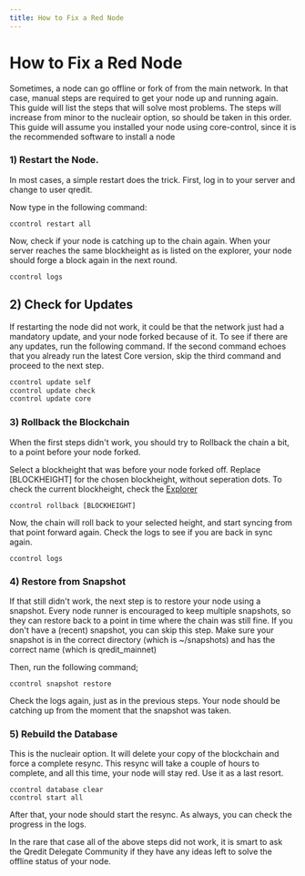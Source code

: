 ```yaml
---
title: How to Fix a Red Node
---
```

# How to Fix a Red Node

Sometimes, a node can go offline or fork of from the main network. In that case, manual steps are required to get your node up and running again. This guide will list the steps that will solve most problems. The steps will increase from minor to the nucleair option, so should be taken in this order.
This guide will assume you installed your node using core-control, since it is the recommended software to install a node

### 1) Restart the Node.
In most cases, a simple restart does the trick. First, log in to your server and change to user qredit.

Now type in the following command:
```
ccontrol restart all
```

Now, check if your node is catching up to the chain again. When your server reaches the same blockheight as is listed on the explorer, your node should forge a block again in the next round.
```
ccontrol logs
```
## 2) Check for Updates
If restarting the node did not work, it could be that the network just had a mandatory update, and your node forked because of it. To see if there are any updates, run the following command. If the second command echoes that you already run the latest Core version, skip the third command and proceed to the next step.
```bash
ccontrol update self
ccontrol update check
ccontrol update core
```

### 3) Rollback the Blockchain
When the first steps didn't work, you should try to Rollback the chain a bit, to a point before your node forked. 

Select a blockheight that was before your node forked off. Replace [BLOCKHEIGHT] for the chosen blockheight, without seperation dots. To check the current blockheight, check the [Explorer](https://explorer.qredit.io)
```
ccontrol rollback [BLOCKHEIGHT]
```
Now, the chain will roll back to your selected height, and start syncing from that point forward again. Check the logs to see if you are back in sync again.
```
ccontrol logs
```

### 4) Restore from Snapshot
If that still didn't work, the next step is to restore your node using a snapshot. Every node runner is encouraged to keep multiple snapshots, so they can restore back to a point in time where the chain was still fine.
If you don't have a (recent) snapshot, you can skip this step.
Make sure your snapshot is in the correct directory (which is ~/snapshots) and has the correct name (which is qredit_mainnet)

Then, run the following command;
```
ccontrol snapshot restore
```

Check the logs again, just as in the previous steps. Your node should be catching up from the moment that the snapshot was taken.

### 5) Rebuild the Database
This is the nucleair option. It will delete your copy of the blockchain and force a complete resync. This resync will take a couple of hours to complete, and all this time, your node will stay red. Use it as a last resort.
```
ccontrol database clear
ccontrol start all
```

After that, your node should start the resync. As always, you can check the progress in the logs.

In the rare that case all of the above steps did not work, it is smart to ask the Qredit Delegate Community if they have any ideas left to solve the offline status of your node.